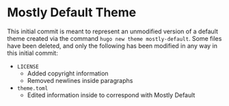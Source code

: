 # Mostly Default Theme

This initial commit is meant to represent an unmodified version of a default theme created via the command `hugo new theme mostly-default`. Some files have been deleted, and only the following has been modified in any way in this initial commit:

- `LICENSE`
    - Added copyright information
    - Removed newlines inside paragraphs
- `theme.toml`
    - Edited information inside to correspond with Mostly Default
